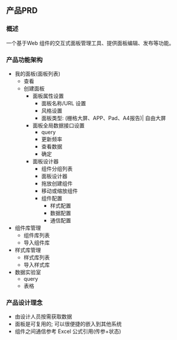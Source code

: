## 产品PRD
### 概述

一个基于Web 组件的交互式面板管理工具、提供面板编辑、发布等功能。

### 产品功能架构

* 我的面板(面板列表)
  * 查看
  * 创建面板
    * 面板属性设置
      * 面板名称/URL 设置
      * 风格设置
      * 面板类型: (栅格大屏、APP、Pad、A4报告)| 自由大屏
    * 面板全局数据接口设置
        * query
        * 更新频率
        * 查看数据
        * 确定
    * 面板设计器
      * 组件分组列表
      * 面板设计器
      * 拖放创建组件
      * 移动或缩放组件
      * 组件配置
        * 样式配置
        * 数据配置
        * 通信配置
* 组件库管理
  * 组件库列表
  * 导入组件库
* 样式库管理
  * 样式库列表
  * 导入样式库
* 数据实验室
  * query
  * 表格


### 产品设计理念

* 由设计人员按需获取数据
* 面板是可复用的; 可以很便捷的嵌入到其他系统
* 组件之间通信参考 Excel 公式引用(传参+状态)


